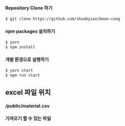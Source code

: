 #### Repository Clone 하기

```sh
$ git clone https://github.com/shuobyian/bean-cong
```

#### npm packages 설치하기

```sh
$ yarn
$ npm install
```

#### 개발 환경으로 실행하기

```sh
$ yarn start
$ npm run start
```

## excel 파일 위치

#### /public/material.csv

#### 가져오기 할 수 있는 파일
